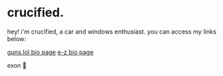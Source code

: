 # crucified.
hey! i'm crucified, a car and windows enthusiast. you can access my links below:

[guns.lol bio page](guns.lol/.vnn6)
[e-z bio page](e-z.bio/667)



exon 👀
